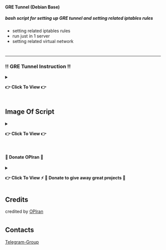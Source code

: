 
#### GRE Tunnel (Debian Base)

##### bash script for setting up GRE tunnel and setting related iptables rules
 - setting related iptables rules
 - run just in 1 server
 - setting related virtual network

#

----------------------------------------------------------------------------------------------------------------------------------------------

### ‼️ GRE Tunnel Instruction ‼️ 

<details>

 <summary><p><b> 👉 Click To View 👉 </b></p></summary>
 
 - root previllage ( sudo -i )


         
#### in your local (IRAN) VPS
##### Ubuntu & Debian           
```
wget -4 -N https://raw.githubusercontent.com/opiran-club/gre-tunnel/main/opiran-gre && chmod +x opiran-gre && ./opiran-gre
```

#### For Next usage
```
./opiran-gre
```

</details>

#
#
#
## Image Of Script
<details>
 <summary><p><b> 👉 Click To View 👉 </b></p></summary>


</details>

#
#
#

#### 🎁 Donate OPIran 🎁

<details>
 
<summary><p><b> 👉 Click To View <b>⚡️ 🎁 Donate to give away great projects 🎁</b></b></p></summary>
 
 ✅ USDT (ERC20)

🔗 Link : 
 ```

 ```
 
 ✅ TRX (TRC20)

🔗 Link : 
 ```

 ```
</details>


## Credits

credited by [OPIran](https://github.com/opiran-club)
#
## Contacts

[Telegram-Group](https://t,me/OPIranCluB)
